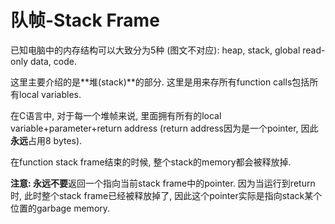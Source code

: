 # 队帧-Stack Frame

已知电脑中的内存结构可以大致分为5种 (图文不对应): heap, stack, global read-only data, code.

这里主要介绍的是**堆(stack)**的部分. 这里是用来存所有function calls包括所有local variables.

在C语言中, 对于每一个堆帧来说, 里面拥有所有的local variable+parameter+return address (return address因为是一个pointer, 因此**永远**占用8 bytes).

在function stack frame结束的时候, 整个stack的memory都会被释放掉.

**注意: 永远不要**返回一个指向当前stack frame中的pointer. 因为当运行到return时, 此时整个stack frame已经被释放掉了, 因此这个pointer实际是指向stack某个位置的garbage memory.
